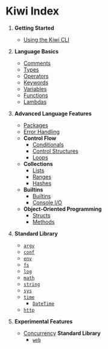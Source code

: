 # Kiwi Index

1. **Getting Started**
   - [Using the Kiwi CLI](cli.md)

2. **Language Basics**
   - [Comments](comments.md)
   - [Types](types.md)
   - [Operators](operators.md)
   - [Keywords](keywords.md)
   - [Variables](variables.md)
   - [Functions](functions.md)
   - [Lambdas](lambdas.md)

3. **Advanced Language Features**
   - [Packages](packages.md)
   - [Error Handling](error_handling.md)
   - **Control Flow**
     - [Conditionals](conditionals.md)
     - [Control Structures](control_structures.md)
     - [Loops](loops.md)
   - **Collections**
     - [Lists](lists.md)
     - [Ranges](ranges.md)
     - [Hashes](hashes.md)
   - **Builtins**
     - [Builtins](builtins.md)
     - [Console I/O](console_io.md)
   - **Object-Oriented Programming**
     - [Structs](structs.md)
     - [Methods](functions.md)

4. **Standard Library**
   - [`argv`](lib/argv.md)
   - [`conf`](lib/conf.md)
   - [`env`](lib/env.md)
   - [`fs`](lib/fs.md)
   - [`log`](lib/log.md)
   - [`math`](lib/math.md)
   - [`string`](lib/string.md)
   - [`sys`](lib/sys.md)
   - [`time`](lib/time.md)
     - [`DateTime`](lib/datetime.md)
   - [`http`](lib/http.md)

5. **Experimental Features**
   - [Concurrency](concurrency.md)
   **Standard Library**
      - [`web`](lib/web.md)
